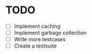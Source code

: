 TODO
====

- [ ] Implement caching
- [ ] Implement garbage collection
- [ ] Write more testcases
- [ ] Create a testsuite
